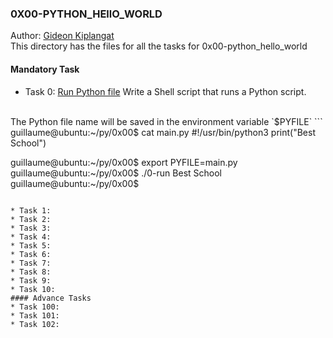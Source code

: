 ### 0X00-PYTHON_HEllO_WORLD
Author: [Gideon Kiplangat](https://github.com/gkiplangat)
<br>
This directory has the files for all the tasks for 0x00-python_hello_world
#### Mandatory Task
* Task 0: [Run Python file](https://github.com/gkiplangat/alx-higher_level_programming/blob/master/0x00-python-hello_world/0-run)
Write a Shell script that runs a Python script.
<br>
The Python file name will be saved in the environment variable `$PYFILE`
```
guillaume@ubuntu:~/py/0x00$ cat main.py 
#!/usr/bin/python3
print("Best School")

guillaume@ubuntu:~/py/0x00$ export PYFILE=main.py
guillaume@ubuntu:~/py/0x00$ ./0-run
Best School
guillaume@ubuntu:~/py/0x00$
```

* Task 1:
* Task 2:
* Task 3:
* Task 4:
* Task 5:
* Task 6:
* Task 7:
* Task 8:
* Task 9:
* Task 10:
#### Advance Tasks
* Task 100:
* Task 101:
* Task 102:
